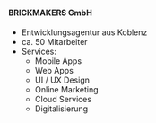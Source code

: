 #### BRICKMAKERS GmbH

- Entwicklungsagentur aus Koblenz
- ca. 50 Mitarbeiter
- Services:
    - Mobile Apps 
    - Web Apps
    - UI / UX Design
    - Online Marketing
    - Cloud Services
    - Digitalisierung 
